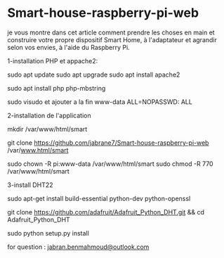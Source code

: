 # Smart-house-raspberry-pi-web
 je vous montre dans cet article comment prendre les choses en main et construire votre propre dispositif Smart Home, à l'adaptateur et agrandir selon vos envies, à l'aide du Raspberry Pi.

1-installation PHP et appache2:

sudo apt update
sudo apt upgrade
sudo apt install apache2

sudo apt install php php-mbstring

sudo visudo
et ajouter a la fin
www-data ALL=NOPASSWD: ALL


2-installation de l'application

mkdir /var/www/html/smart


git clone https://github.com/jabrane7/Smart-house-raspberry-pi-web /var/www.html/smart

sudo chown -R pi:www-data /var/www/html/smart
sudo chmod -R 770 /var/www/html/smart

3-install DHT22

sudo apt-get install build-essential python-dev python-openssl 


git clone https://github.com/adafruit/Adafruit_Python_DHT.git && cd Adafruit_Python_DHT

sudo python setup.py install


for question : jabran.benmahmoud@outlook.com
